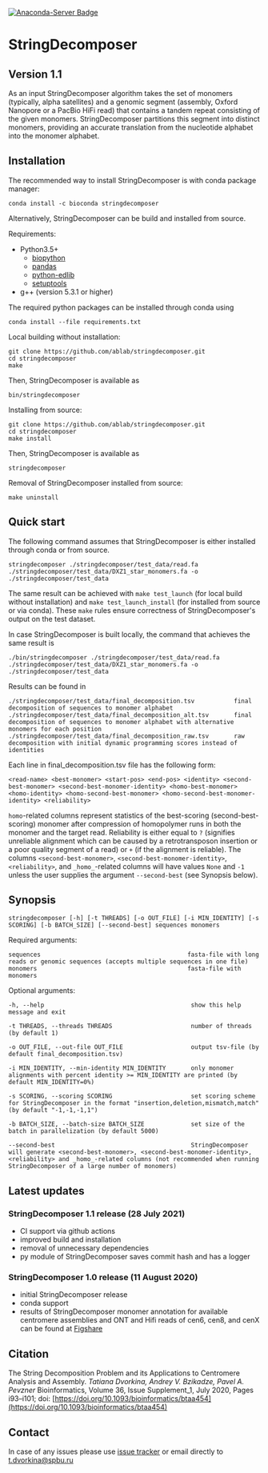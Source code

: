 [![Anaconda-Server Badge](https://anaconda.org/bioconda/stringdecomposer/badges/installer/conda.svg)](https://anaconda.org/bioconda/stringdecomposer)

# StringDecomposer

## Version 1.1

As an input StringDecomposer algorithm takes the set of monomers (typically, alpha satellites) and a genomic segment (assembly, Oxford Nanopore or a PacBio HiFi read) that contains a tandem repeat consisting of the given monomers.
StringDecomposer partitions this segment into distinct monomers, providing an accurate translation from the nucleotide alphabet into the monomer alphabet.


## Installation

The recommended way to install StringDecomposer is with conda package manager:
```
conda install -c bioconda stringdecomposer
```


Alternatively, StringDecomposer can be build and installed from source.

Requirements:
- Python3.5+
    - [biopython](https://biopython.org/wiki/Download)
    - [pandas](https://pypi.org/project/pandas/)
    - [python-edlib](https://pypi.org/project/edlib/)
    - [setuptools](https://pypi.org/project/setuptools/)
- g++ (version 5.3.1 or higher)

The required python packages can be installed through conda using 

    conda install --file requirements.txt

Local building without installation:

    git clone https://github.com/ablab/stringdecomposer.git
    cd stringdecomposer
    make

Then, StringDecomposer is available as

    bin/stringdecomposer


Installing from source:

    git clone https://github.com/ablab/stringdecomposer.git
    cd stringdecomposer
    make install

Then, StringDecomposer is available as

    stringdecomposer

Removal of StringDecomposer installed from source:

    make uninstall

## Quick start
The following command assumes that StringDecomposer is either installed through conda or from source.

    stringdecomposer ./stringdecomposer/test_data/read.fa ./stringdecomposer/test_data/DXZ1_star_monomers.fa -o ./stringdecomposer/test_data

The same result can be achieved with `make test_launch` (for local build without installation) and
`make test_launch_install` (for installed from source or via conda).
These `make` rules ensure correctness of StringDecomposer's output on the test dataset.

In case StringDecomposer is built locally, the command that achieves the same result is

    ./bin/stringdecomposer ./stringdecomposer/test_data/read.fa ./stringdecomposer/test_data/DXZ1_star_monomers.fa -o ./stringdecomposer/test_data

Results can be found in

    ./stringdecomposer/test_data/final_decomposition.tsv           final decomposition of sequences to monomer alphabet
    ./stringdecomposer/test_data/final_decomposition_alt.tsv       final decomposition of sequences to monomer alphabet with alternative monomers for each position
    ./stringdecomposer/test_data/final_decomposition_raw.tsv       raw decomposition with initial dynamic programming scores instead of identities

Each line in final_decomposition.tsv file has the following form:

    <read-name> <best-monomer> <start-pos> <end-pos> <identity> <second-best-monomer> <second-best-monomer-identity> <homo-best-monomer> <homo-identity> <homo-second-best-monomer> <homo-second-best-monomer-identity> <reliability>

`homo`-related columns represent statistics of the best-scoring (second-best-scoring) monomer after compression of homopolymer runs in both the monomer and the target read.
Reliability is either equal to `?` (signifies unreliable alignment which can be caused by a retrotransposon insertion or a poor quality segment of a read) or `+` (if the alignment is reliable).
The columns `<second-best-monomer>`, `<second-best-monomer-identity>`, `<reliability>`, and `_homo_`-related columns will have values `None` and `-1` unless the user supplies the argument `--second-best` (see Synopsis below).


## Synopsis

    stringdecomposer [-h] [-t THREADS] [-o OUT_FILE] [-i MIN_IDENTITY] [-s SCORING] [-b BATCH_SIZE] [--second-best] sequences monomers

Required arguments:

    sequences                                         fasta-file with long reads or genomic sequences (accepts multiple sequences in one file)
    monomers                                          fasta-file with monomers

Optional arguments:

    -h, --help                                         show this help message and exit

    -t THREADS, --threads THREADS                      number of threads (by default 1)

    -o OUT_FILE, --out-file OUT_FILE                   output tsv-file (by default final_decomposition.tsv)

    -i MIN_IDENTITY, --min-identity MIN_IDENTITY       only monomer alignments with percent identity >= MIN_IDENTITY are printed (by default MIN_IDENTITY=0%)

    -s SCORING, --scoring SCORING                      set scoring scheme for StringDecomposer in the format "insertion,deletion,mismatch,match" (by default "-1,-1,-1,1")

    -b BATCH_SIZE, --batch-size BATCH_SIZE             set size of the batch in parallelization (by default 5000)

    --second-best                                      StringDecomposer will generate <second-best-monomer>, <second-best-monomer-identity>, <reliability> and _homo_-related columns (not recommended when running StringDecomposer of a large number of monomers)

## Latest updates

### StringDecomposer 1.1 release (28 July 2021)

* CI support via github actions
* improved build and installation
* removal of unnecessary dependencies 
* py module of StringDecomposer saves commit hash and has a logger

### StringDecomposer 1.0 release (11 August 2020)

* initial StringDecomposer release
* conda support
* results of StringDecomposer monomer annotation for available centromere assemblies and ONT and Hifi reads of cen6, cen8, and cenX can be found at [Figshare](https://doi.org/10.6084/m9.figshare.12783371)


## Citation

The String Decomposition Problem and its Applications to Centromere Analysis and Assembly. *Tatiana Dvorkina, Andrey V. Bzikadze, Pavel A. Pevzner* Bioinformatics, Volume 36, Issue Supplement_1, July 2020, Pages i93–i101; doi: [https://doi.org/10.1093/bioinformatics/btaa454](https://doi.org/10.1093/bioinformatics/btaa454)

## Contact

In case of any issues please use [issue tracker](https://github.com/ablab/stringdecomposer/issues) or email directly to [t.dvorkina@spbu.ru](mailto:t.dvorkina@spbu.ru)
